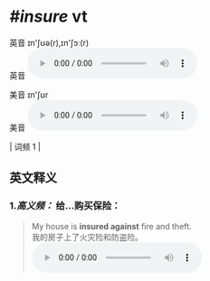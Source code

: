 # ***\#insure*** vt
英音 ɪn'ʃʊə(r),ɪn'ʃɔː(r)  
英音
<audio src="./media/insure-B.aac" controls="controls"></audio>

美音 ɪn'ʃʊr  
美音
<audio src="./media/insure.aac" controls="controls"></audio>



| 词频 1 |  

英文释义
---
### 1.*高义频：* **给…购买保险：**  

 > My house is **insured against** fire and theft.   
 > 我的房子上了火灾险和防盗险。    
<audio src="./media/insure-1.aac" controls="controls"></audio>


